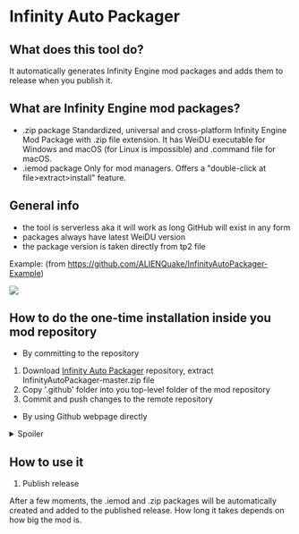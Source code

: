 # Infinity Auto Packager

## What does this tool do?
It automatically generates Infinity Engine mod packages and adds them to release when you publish it.

## What are Infinity Engine mod packages?
- .zip package
Standardized, universal and cross-platform Infinity Engine Mod Package with .zip file extension. It has WeiDU executable for Windows and macOS (for Linux is impossible) and .command file for macOS.
- .iemod package
Only for mod managers. Offers a "double-click at file>extract>install" feature.

## General info
- the tool is serverless aka it will work as long GitHub will exist in any form
- packages always have latest WeiDU version
- the package version is taken directly from tp2 file

Example:
(from https://github.com/ALIENQuake/InfinityAutoPackager-Example)

![](https://camo.githubusercontent.com/dd9fba57de0ba54dd2fd176672c8998ed7e44f0f/68747470733a2f2f73352e67696679752e636f6d2f696d616765732f4e6167727977616a5f323032305f30325f31375f31355f31315f34395f3932392e676966)

## How to do the one-time installation inside you mod repository  
- By committing to the repository  

1. Download [Infinity Auto Packager](https://github.com/InfinityTools/InfinityAutoPackager/archive/master.zip) repository, extract InfinityAutoPackager-master.zip file
1. Copy '.github' folder into you top-level folder of the mod repository
1. Commit and push changes to the remote repository

- By using Github webpage directly  
<details>
<summary>Spoiler</summary>
1. Open the main page of your mod, locate "Create new file" button 
<img src="https://i.imgur.com/AdQe2jf.png">
2. paste this into the filename `.github/workflows/InfinityAutoPackager.yaml`, do not skip dot at the beginning 
<img src="https://i.imgur.com/kazdfBr.png">
3. Open <a href="https://raw.githubusercontent.com/InfinityTools/InfinityAutoPackager/master/.github/workflows/InfinityAutoPackager.yaml">Infinity Auto Packager</a> file, copy all content and paste it into the editor, then click "Commit new file" in order to save changes
<img src="https://i.imgur.com/N6PKhUW.png">
</details>


## How to use it  
1. Publish release

After a few moments, the .iemod and .zip packages will be automatically created and added to the published release. How long it takes depends on how big the mod is.
